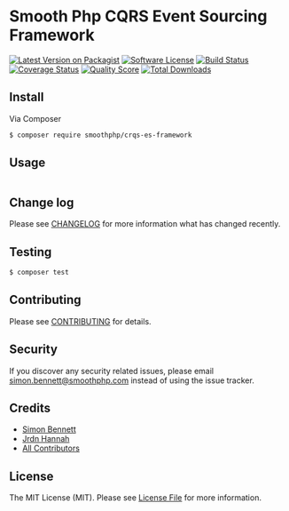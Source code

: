# Smooth Php CQRS Event Sourcing Framework  

[![Latest Version on Packagist][ico-version]][link-packagist]
[![Software License][ico-license]](LICENSE.md)
[![Build Status][ico-travis]][link-travis]
[![Coverage Status][ico-scrutinizer]][link-scrutinizer]
[![Quality Score][ico-code-quality]][link-code-quality]
[![Total Downloads][ico-downloads]][link-downloads]

## Install

Via Composer

``` bash
$ composer require smoothphp/crqs-es-framework
```

## Usage

``` 
```

## Change log

Please see [CHANGELOG](CHANGELOG.md) for more information what has changed recently.

## Testing

``` bash
$ composer test
```

## Contributing

Please see [CONTRIBUTING](CONTRIBUTING.md) for details.

## Security

If you discover any security related issues, please email simon.bennett@smoothphp.com instead of using the issue tracker.

## Credits

- [Simon Bennett][link-author]
- [Jrdn Hannah](https://github.com/jrdnhannah)
- [All Contributors][link-contributors]

## License

The MIT License (MIT). Please see [License File](LICENSE.md) for more information.

[ico-version]: https://img.shields.io/packagist/v/SmoothPhp/CQRS-ES-Framework.svg?style=flat-square
[ico-license]: https://img.shields.io/badge/license-MIT-brightgreen.svg?style=flat-square
[ico-travis]: https://img.shields.io/travis/SmoothPhp/CQRS-ES-Framework/master.svg?style=flat-square
[ico-scrutinizer]: https://img.shields.io/scrutinizer/coverage/g/SmoothPhp/CQRS-ES-Framework.svg?style=flat-square
[ico-code-quality]: https://img.shields.io/scrutinizer/g/SmoothPhp/CQRS-ES-Framework.svg?style=flat-square
[ico-downloads]: https://img.shields.io/packagist/dt/SmoothPhp/CQRS-ES-Framework.svg?style=flat-square

[link-packagist]: https://packagist.org/packages/smoothPhp/crqs-es-framework
[link-travis]: https://travis-ci.org/SmoothPhp/CQRS-ES-Framework
[link-scrutinizer]: https://scrutinizer-ci.com/g/SmoothPhp/CQRS-ES-Framework/code-structure
[link-code-quality]: https://scrutinizer-ci.com/g/SmoothPhp/CQRS-ES-Framework
[link-downloads]: https://packagist.org/packages/SmoothPhp/CQRS-ES-Framework
[link-author]: https://github.com/mrsimonbennett
[link-contributors]: ../../contributors
